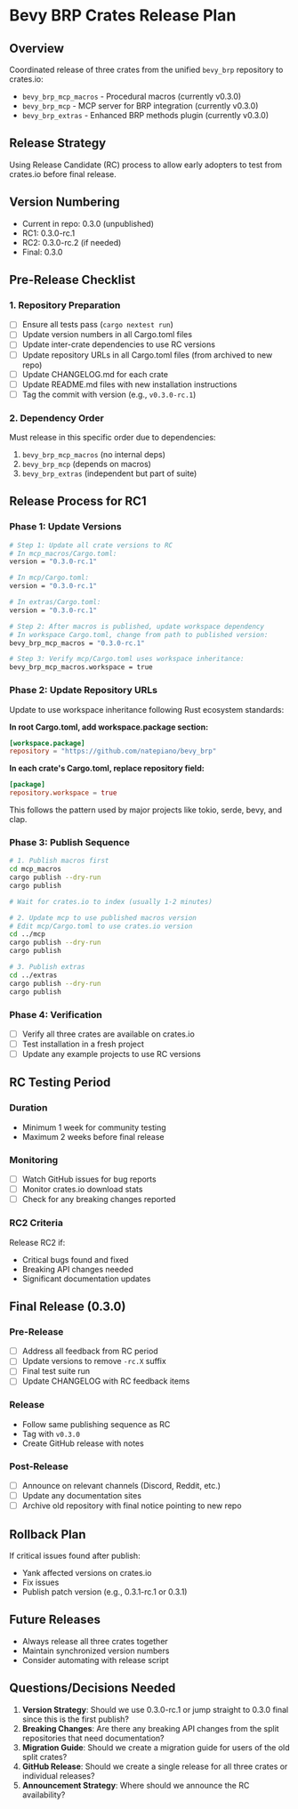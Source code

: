 # Bevy BRP Crates Release Plan

## Overview
Coordinated release of three crates from the unified `bevy_brp` repository to crates.io:
- `bevy_brp_mcp_macros` - Procedural macros (currently v0.3.0)
- `bevy_brp_mcp` - MCP server for BRP integration (currently v0.3.0)
- `bevy_brp_extras` - Enhanced BRP methods plugin (currently v0.3.0)

## Release Strategy
Using Release Candidate (RC) process to allow early adopters to test from crates.io before final release.

## Version Numbering
- Current in repo: 0.3.0 (unpublished)
- RC1: 0.3.0-rc.1
- RC2: 0.3.0-rc.2 (if needed)
- Final: 0.3.0

## Pre-Release Checklist

### 1. Repository Preparation
- [ ] Ensure all tests pass (`cargo nextest run`)
- [ ] Update version numbers in all Cargo.toml files
- [ ] Update inter-crate dependencies to use RC versions
- [ ] Update repository URLs in all Cargo.toml files (from archived to new repo)
- [ ] Update CHANGELOG.md for each crate
- [ ] Update README.md files with new installation instructions
- [ ] Tag the commit with version (e.g., `v0.3.0-rc.1`)

### 2. Dependency Order
Must release in this specific order due to dependencies:
1. `bevy_brp_mcp_macros` (no internal deps)
2. `bevy_brp_mcp` (depends on macros)
3. `bevy_brp_extras` (independent but part of suite)

## Release Process for RC1

### Phase 1: Update Versions
```bash
# Step 1: Update all crate versions to RC
# In mcp_macros/Cargo.toml:
version = "0.3.0-rc.1"

# In mcp/Cargo.toml:
version = "0.3.0-rc.1"

# In extras/Cargo.toml:
version = "0.3.0-rc.1"

# Step 2: After macros is published, update workspace dependency
# In workspace Cargo.toml, change from path to published version:
bevy_brp_mcp_macros = "0.3.0-rc.1"

# Step 3: Verify mcp/Cargo.toml uses workspace inheritance:
bevy_brp_mcp_macros.workspace = true
```

### Phase 2: Update Repository URLs
Update to use workspace inheritance following Rust ecosystem standards:

**In root Cargo.toml, add workspace.package section:**
```toml
[workspace.package]
repository = "https://github.com/natepiano/bevy_brp"
```

**In each crate's Cargo.toml, replace repository field:**
```toml
[package]
repository.workspace = true
```

This follows the pattern used by major projects like tokio, serde, bevy, and clap.

### Phase 3: Publish Sequence
```bash
# 1. Publish macros first
cd mcp_macros
cargo publish --dry-run
cargo publish

# Wait for crates.io to index (usually 1-2 minutes)

# 2. Update mcp to use published macros version
# Edit mcp/Cargo.toml to use crates.io version
cd ../mcp
cargo publish --dry-run
cargo publish

# 3. Publish extras
cd ../extras
cargo publish --dry-run
cargo publish
```

### Phase 4: Verification
- [ ] Verify all three crates are available on crates.io
- [ ] Test installation in a fresh project
- [ ] Update any example projects to use RC versions

## RC Testing Period

### Duration
- Minimum 1 week for community testing
- Maximum 2 weeks before final release

### Monitoring
- [ ] Watch GitHub issues for bug reports
- [ ] Monitor crates.io download stats
- [ ] Check for any breaking changes reported

### RC2 Criteria
Release RC2 if:
- Critical bugs found and fixed
- Breaking API changes needed
- Significant documentation updates

## Final Release (0.3.0)

### Pre-Release
- [ ] Address all feedback from RC period
- [ ] Update versions to remove `-rc.X` suffix
- [ ] Final test suite run
- [ ] Update CHANGELOG with RC feedback items

### Release
- Follow same publishing sequence as RC
- Tag with `v0.3.0`
- Create GitHub release with notes

### Post-Release
- [ ] Announce on relevant channels (Discord, Reddit, etc.)
- [ ] Update any documentation sites
- [ ] Archive old repository with final notice pointing to new repo

## Rollback Plan
If critical issues found after publish:
- Yank affected versions on crates.io
- Fix issues
- Publish patch version (e.g., 0.3.1-rc.1 or 0.3.1)

## Future Releases
- Always release all three crates together
- Maintain synchronized version numbers
- Consider automating with release script

## Questions/Decisions Needed

1. **Version Strategy**: Should we use 0.3.0-rc.1 or jump straight to 0.3.0 final since this is the first publish?
2. **Breaking Changes**: Are there any breaking API changes from the split repositories that need documentation?
3. **Migration Guide**: Should we create a migration guide for users of the old split crates?
4. **GitHub Release**: Should we create a single release for all three crates or individual releases?
5. **Announcement Strategy**: Where should we announce the RC availability?
